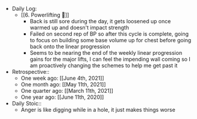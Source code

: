- Daily Log:
    - [[6. Powerlifting 🍖]]
        - Back is still sore during the day, it gets loosened up once warmed up and doesn't impact strength
        - Failed on second rep of BP so after this cycle is complete, going to focus on building some base volume up for chest before going back onto the linear progression
        - Seems to be nearing the end of the weekly linear progression gains for the major lifts, I can feel the impending wall coming so I am proactively changing the schemes to help me get past it
- Retrospective::
    - One week ago: [[June 4th, 2021]]
    - One month ago: [[May 11th, 2021]]
    - One quarter ago: [[March 11th, 2021]]
    - One year ago: [[June 11th, 2020]]
- Daily Stoic::
    - Anger is like digging while in a hole, it just makes things worse
